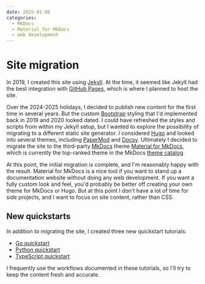 ```yaml
---
date: 2025-01-06
categories:
  - MkDocs
  - Material for MkDocs
  - web development
---
```


# Site migration

In 2019, I created this site using [Jekyll](https://jekyllrb.com/). At the time,
it seemed like Jekyll had the best integration with
[GitHub Pages](https://pages.github.com/), which is where I planned to host the
site.

Over the 2024-2025 holidays, I decided to publish new content for the first time
in several years. But the custom [Bootstrap](https://getbootstrap.com/) styling
that I'd implemented back in 2019 and 2020 looked dated. I could have refreshed
the styles and scripts from within my Jekyll setup, but I wanted to
explore the possibility of migrating to a different static site generator.
I considered [Hugo](https://gohugo.io/) and looked into several themes,
including [PaperMod](https://github.com/adityatelange/hugo-PaperMod) and
[Docsy](https://www.docsy.dev/about/). Ultimately I decided to migrate the site
to the third-party [MkDocs](https://www.mkdocs.org/) theme
[Material for MkDocs](https://squidfunk.github.io/mkdocs-material/), which is
currently the top-ranked theme in the MkDocs
[theme catalog](https://github.com/mkdocs/catalog#-theming).

At this point, the initial migration is complete, and I'm reasonably happy
with the result. Material for MkDocs is a nice tool if you want to stand up a
documentation website without doing any web development. If you want a fully
custom look and feel, you'd probably be better off creating your own theme for
MkDocs or Hugo. But at this point I don't have a lot of time for side projects,
and I want to focus on site content, rather than CSS.

## New quickstarts

In addition to migrating the site, I created three new quickstart tutorials:

* [Go quickstart](../../tutorials/go-quickstart.md)
* [Python quickstart](../../tutorials/py-quickstart.md)
* [TypeScript quickstart](../../tutorials/ts-quickstart.md)

I frequently use the workflows documented in these tutorials, so I'll try to
keep the content fresh and accurate. 

